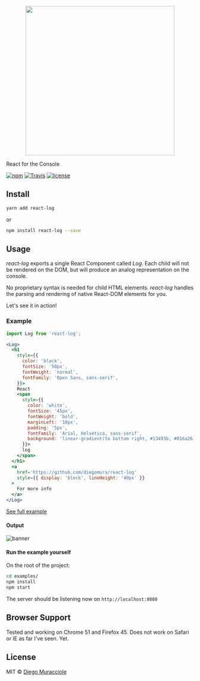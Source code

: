 <p align="center"><img src="https://user-images.githubusercontent.com/5600341/32155369-b420c40a-bd15-11e7-940d-580db5421252.png" width="400px"></p>

React for the Console

[![npm](https://img.shields.io/npm/v/react-log.svg)](https://www.npmjs.com/package/react-log)
[![Travis](https://img.shields.io/travis/diegomura/react-log.svg)](https://travis-ci.org/diegomura/react-log)
[![license](https://img.shields.io/github/license/diegomura/react-log.svg)](https://github.com/diegomura/react-log/blob/master/LICENSE)

## Install
```sh
yarn add react-log
```
or
```sh
npm install react-log --save
```

## Usage
_react-log_ exports a single React Component called _Log_. Each child will not be rendered on the DOM, but will produce an analog representation on the console.

No proprietary syntax is needed for child HTML elements. _react-log_ handles the parsing and rendering of native React-DOM elements for you.

Let's see it in action!

### Example

```jsx
import Log from 'react-log';

<Log>
  <h1
    style={{
      color: 'black',
      fontSize: '50px',
      fontWeight: 'normal',
      fontFamily: 'Open Sans, sans-serif',
    }}>
    React
    <span
      style={{
        color: 'white',
        fontSize: '45px',
        fontWeight: 'bold',
        marginLeft: '10px',
        padding: '5px',
        fontFamily: 'Arial, Helvetica, sans-serif',
        background: 'linear-gradient(to bottom right, #13493b, #016a26)',
      }}>
      log
    </span>
  </h1>
  <a
    href='https://github.com/diegomura/react-log'
    style={{ display: 'block', lineHeight: '40px' }}
  >
    For more info
  </a>
</Log>
```
[See full example](https://github.com/diegomura/react-log/blob/master/examples/index.js)

#### Output
![banner](https://user-images.githubusercontent.com/5600341/32155421-008b99dc-bd16-11e7-8ac4-13f094577b7e.png)

#### Run the example yourself
On the root of the project:

```sh
cd examples/
npm install
npm start
```

The server should be listening now on `http://localhost:8080`

## Browser Support
Tested and working on Chrome 51 and Firefox 45.
Does not work on Safari or IE as far I've seen. Yet.

## License

MIT © [Diego Muracciole](http://github.com/diegomura)
